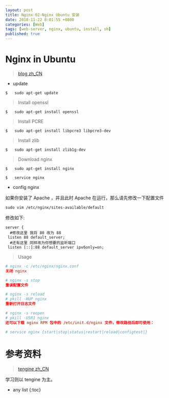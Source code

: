 ```yaml
---
layout: post
title: Nginx-02-Nginx Ubuntu 安装
date: 2018-11-22 8:01:55 +0800
categories: [Web]
tags: [web-server, nginx, ubuntu, install, sh]
published: true
---
```


# Nginx in Ubuntu

> [blog zh_CN](http://blog.csdn.net/qq_25689397/article/details/51480006)


- update

```
$   sudo apt-get update
```

> Install openssl

```
$   sudo apt-get install openssl
```

> Install PCRE

```
$   sudo apt-get install libpcre3 libpcre3-dev
```

> Install zlib

```
$   sudo apt-get install zlib1g-dev
```

> Download nginx

```
$   sudo apt-get install nginx

$   service nginx
```

- config nginx

如果你安装了 Apache ，并且此时 Apache 在运行，那么请先修改一下配置文件

```
sudo vim /etc/nginx/sites-available/default
```


修改如下:

```
server {
  #修改这里 我将 80 改为 88
 listen 88 default_server;
  #还有这里 同样改为你想要的监听端口
 listen [::]:88 default_server ipv6only=on;
```

> Usage

```conf
# nginx -c /etc/nginx/nginx.conf
关闭 nginx

# nginx -s stop
重读配置文件

# nginx -s reload
# pkill -HUP nginx
重新打开日志文件

# nginx -s reopen
# pkill -USR1 nginx
还可以下载 nginx RPM 包中的 /etc/init.d/nginx 文件，修改路径后即可使用：

# service nginx {start|stop|status|restart|reload|configtest|}
```

# 参考资料

> [tengine zh_CN](http://tengine.taobao.org/)

学习则以 tengine 为主。

* any list
{:toc}



